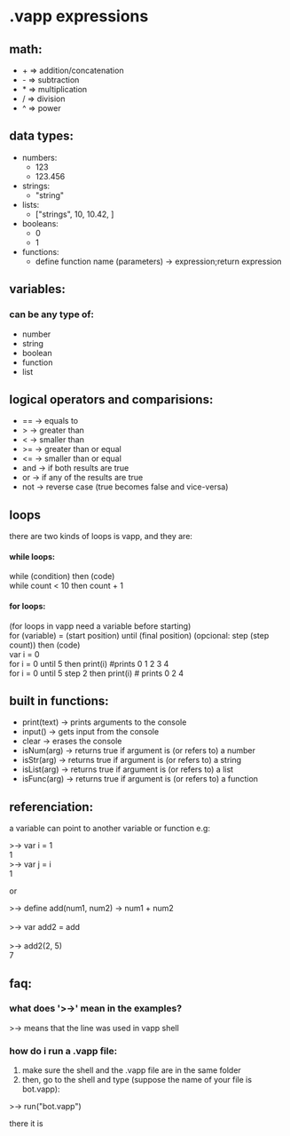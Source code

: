 # .vapp expressions

## math:

* \+ => addition/concatenation
* \- => subtraction
* \* => multiplication
* \/ => division
* \^ => power

## data types:

* numbers:
  * 123
  * 123.456
* strings:
  * "string"
* lists:
  * ["strings", 10, 10.42, <function>]
* booleans:
  * 0
  * 1
* functions:
  * define function name (parameters) -> expression;return expression


## variables:

### can be any type of:
* number
* string
* boolean
* function
* list

## logical operators and comparisions:


* == -> equals to
* \> -> greater than
* \< -> smaller than
* \>= -> greater than or equal
* \<= -> smaller than or equal
* and -> if both results are true 
* or -> if any of the results are true
* not -> reverse case (true becomes false and vice-versa)

## loops

there are two kinds of loops is vapp, and they are:    

#### while loops:
 while (condition) then (code)   
 while count < 10 then count + 1     

#### for loops:     
 (for loops in vapp need a variable before starting)      
 for (variable) = (start position) until (final position) (opcional: step (step count)) then (code)      
 var i = 0     
 for i = 0 until 5 then print(i) #prints 0 1 2 3 4        
 for i = 0 until 5 step 2 then print(i) # prints 0 2 4        
 
## built in functions:

* print(text) -> prints arguments to the console
* input() -> gets input from the console
* clear -> erases the console
* isNum(arg)  -> returns true if argument is (or refers to) a number
* isStr(arg)  -> returns true if argument is (or refers to) a string
* isList(arg) -> returns true if argument is (or refers to) a list
* isFunc(arg) -> returns true if argument is (or refers to) a function

## referenciation:
a variable can point to another variable or function
e.g:

\>-> var i = 1     
1      
\>-> var j = i     
1     

or 

\>-> define add(num1, num2) -> num1 + num2     
<function add>     
\>-> var add2 = add         
<function add>        
\>-> add2(2, 5)     
7

## faq:

### what does '>->' mean in the examples?
\>-> means that the line was used in vapp shell

### how do i run a .vapp file:
1. make sure the shell and  the .vapp file are in the same folder
1. then, go to the shell and type (suppose the name of your file is bot.vapp):

\>-> run("bot.vapp")

there it is
